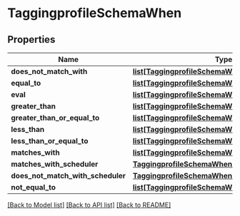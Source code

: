 # TaggingprofileSchemaWhen

## Properties
Name | Type | Description | Notes
------------ | ------------- | ------------- | -------------
**does_not_match_with** | [**list[TaggingprofileSchemaWhenDoesnotmatchwith]**](TaggingprofileSchemaWhenDoesnotmatchwith.md) |  | [optional] 
**equal_to** | [**list[TaggingprofileSchemaWhenEqualto]**](TaggingprofileSchemaWhenEqualto.md) |  | [optional] 
**eval** | [**list[TaggingprofileSchemaWhenEval]**](TaggingprofileSchemaWhenEval.md) |  | [optional] 
**greater_than** | [**list[TaggingprofileSchemaWhenEqualto]**](TaggingprofileSchemaWhenEqualto.md) |  | [optional] 
**greater_than_or_equal_to** | [**list[TaggingprofileSchemaWhenEqualto]**](TaggingprofileSchemaWhenEqualto.md) |  | [optional] 
**less_than** | [**list[TaggingprofileSchemaWhenEqualto]**](TaggingprofileSchemaWhenEqualto.md) |  | [optional] 
**less_than_or_equal_to** | [**list[TaggingprofileSchemaWhenEqualto]**](TaggingprofileSchemaWhenEqualto.md) |  | [optional] 
**matches_with** | [**list[TaggingprofileSchemaWhenDoesnotmatchwith]**](TaggingprofileSchemaWhenDoesnotmatchwith.md) |  | [optional] 
**matches_with_scheduler** | [**TaggingprofileSchemaWhenMatcheswithscheduler**](TaggingprofileSchemaWhenMatcheswithscheduler.md) |  | [optional] 
**does_not_match_with_scheduler** | [**TaggingprofileSchemaWhenMatcheswithscheduler**](TaggingprofileSchemaWhenMatcheswithscheduler.md) |  | [optional] 
**not_equal_to** | [**list[TaggingprofileSchemaWhenEqualto]**](TaggingprofileSchemaWhenEqualto.md) |  | [optional] 

[[Back to Model list]](../README.md#documentation-for-models) [[Back to API list]](../README.md#documentation-for-api-endpoints) [[Back to README]](../README.md)


